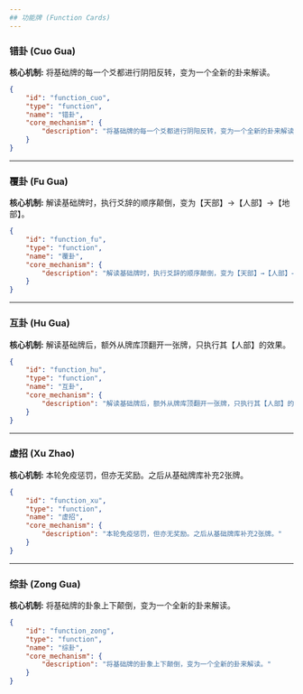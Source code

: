 ```yaml
---
## 功能牌 (Function Cards)
---
```

### **错卦 (Cuo Gua)**
**核心机制:** 将基础牌的每一个爻都进行阴阳反转，变为一个全新的卦来解读。
```json
{
    "id": "function_cuo",
    "type": "function",
    "name": "错卦",
    "core_mechanism": {
        "description": "将基础牌的每一个爻都进行阴阳反转，变为一个全新的卦来解读。"
    }
}
```
---
### **覆卦 (Fu Gua)**
**核心机制:** 解读基础牌时，执行爻辞的顺序颠倒，变为【天部】→【人部】→【地部】。
```json
{
    "id": "function_fu",
    "type": "function",
    "name": "覆卦",
    "core_mechanism": {
        "description": "解读基础牌时，执行爻辞的顺序颠倒，变为【天部】→【人部】→【地部】。"
    }
}
```
---
### **互卦 (Hu Gua)**
**核心机制:** 解读基础牌后，额外从牌库顶翻开一张牌，只执行其【人部】的效果。
```json
{
    "id": "function_hu",
    "type": "function",
    "name": "互卦",
    "core_mechanism": {
        "description": "解读基础牌后，额外从牌库顶翻开一张牌，只执行其【人部】的效果。"
    }
}
```
---
### **虚招 (Xu Zhao)**
**核心机制:** 本轮免疫惩罚，但亦无奖励。之后从基础牌库补充2张牌。
```json
{
    "id": "function_xu",
    "type": "function",
    "name": "虚招",
    "core_mechanism": {
        "description": "本轮免疫惩罚，但亦无奖励。之后从基础牌库补充2张牌。"
    }
}
```
---
### **综卦 (Zong Gua)**
**核心机制:** 将基础牌的卦象上下颠倒，变为一个全新的卦来解读。
```json
{
    "id": "function_zong",
    "type": "function",
    "name": "综卦",
    "core_mechanism": {
        "description": "将基础牌的卦象上下颠倒，变为一个全新的卦来解读。"
    }
}
```